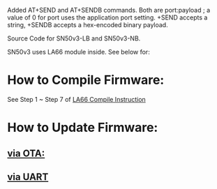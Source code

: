 Added AT+SEND and AT+SENDB commands. Both are port:payload ; a value of 0 for port uses the application port setting. +SEND accepts a string, +SENDB accepts a hex-encoded binary payload.

Source Code for SN50v3-LB and SN50v3-NB.

SN50v3 uses LA66 module inside. See below for:

# How to Compile Firmware: 
See Step 1 ~ Step 7 of [LA66 Compile Instruction](http://wiki.dragino.com/xwiki/bin/view/Main/User%20Manual%20for%20LoRaWAN%20End%20Nodes/LA66%20LoRaWAN%20Module/Compile%20and%20Upload%20Code%20to%20ASR6601%20Platform/ )

# How to Update Firmware: 
## [via OTA: ](http://wiki.dragino.com/xwiki/bin/view/Main/Firmware%20OTA%20Update%20for%20Sensors/ )
## [via UART ](http://wiki.dragino.com/xwiki/bin/view/Main/UART%20Access%20for%20LoRa%20ST%20v4%20base%20model/ )

